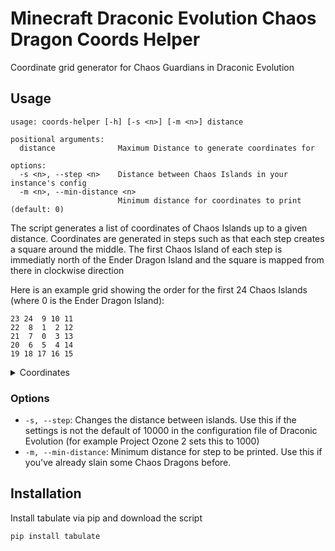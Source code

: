 # Minecraft Draconic Evolution Chaos Dragon Coords Helper

Coordinate grid generator for Chaos Guardians in Draconic Evolution

## Usage

```
usage: coords-helper [-h] [-s <n>] [-m <n>] distance

positional arguments:
  distance              Maximum Distance to generate coordinates for

options:
  -s <n>, --step <n>    Distance between Chaos Islands in your instance's config
  -m <n>, --min-distance <n>
                        Minimum distance for coordinates to print (default: 0)
```

The script generates a list of coordinates of Chaos Islands up to a given distance. Coordinates are generated in steps such as that each step creates a square around the middle. The first Chaos Island of each step is immediatly north of the Ender Dragon Island and the square is mapped from there in clockwise direction

Here is an example grid showing the order for the first 24 Chaos Islands (where 0 is the Ender Dragon Island):

```
23 24  9 10 11
22  8  1  2 12
21  7  0  3 13
20  6  5  4 14
19 18 17 16 15
```

<details>
<summary>Coordinates</summary>
<table><thead><tr>
<th>Dragon</th><th>x</th><th>z</th>
</thead>
<tbody>
<tr><td>1</td><td>0</td><td>-10000</td>
<tr><td>2</td><td>10000</td><td>-10000</td>
<tr><td>3</td><td>10000</td><td>0</td>
<tr><td>4</td><td>10000</td><td>10000</td>
<tr><td>5</td><td>0</td><td>10000</td>
<tr><td>6</td><td>-10000</td><td>10000</td>
<tr><td>7</td><td>-10000</td><td>0</td>
<tr><td>8</td><td>-10000</td><td>-10000</td>
<tr><td>9</td><td>0</td><td>-20000</td>
<tr><td>10</td><td>10000</td><td>-20000</td>
<tr><td>11</td><td>20000</td><td>-20000</td>
<tr><td>12</td><td>20000</td><td>-10000</td>
<tr><td>13</td><td>20000</td><td>0</td>
<tr><td>14</td><td>20000</td><td>10000</td>
<tr><td>15</td><td>20000</td><td>20000</td>
<tr><td>16</td><td>10000</td><td>20000</td>
<tr><td>17</td><td>0</td><td>20000</td>
<tr><td>18</td><td>-10000</td><td>20000</td>
<tr><td>19</td><td>-20000</td><td>20000</td>
<tr><td>20</td><td>-20000</td><td>10000</td>
<tr><td>21</td><td>-20000</td><td>0</td>
<tr><td>22</td><td>-20000</td><td>-10000</td>
<tr><td>23</td><td>-20000</td><td>-20000</td>
<tr><td>24</td><td>-10000</td><td>-20000</td>
</tbody>
</table>
</details>

### Options

- `-s, --step`: Changes the distance between islands. Use this if the settings is not the default of 10000 in the configuration file of Draconic Evolution (for example Project Ozone 2 sets this to 1000)
- `-m, --min-distance`: Minimum distance for step to be printed. Use this if you've already slain some Chaos Dragons before.

## Installation

Install tabulate via pip and download the script

```
pip install tabulate
```
